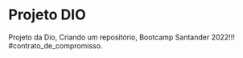 # Projeto DIO
Projeto da Dio, Criando um repositório, Bootcamp Santander 2022!!! #contrato_de_compromisso. 
